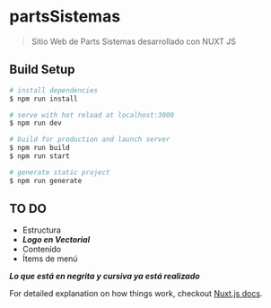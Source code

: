 # partsSistemas

> Sitio Web de Parts Sistemas desarrollado con NUXT JS

## Build Setup

``` bash
# install dependencies
$ npm run install

# serve with hot reload at localhost:3000
$ npm run dev

# build for production and launch server
$ npm run build
$ npm run start

# generate static project
$ npm run generate
```

## TO DO

* Estructura
* ***Logo en Vectorial***
* Contenído
* Ítems de menú 

***Lo que está en negrita y cursiva ya está realizado***

For detailed explanation on how things work, checkout [Nuxt.js docs](https://nuxtjs.org).
